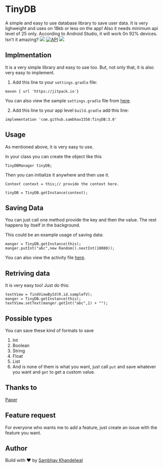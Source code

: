# TinyDB
A simple and easy to use database library to save user data. It is very lighweight and uses on 18kb or less on the app! Also it needs minimum api level of 25 only. According to Android Studio, it will work 0n 92% devices. Isn't it amazing?
<a href="https://jitpack.io/#sambhav2358/TinyDB"><img src="https://jitpack.io/v/sambhav2358/TinyDB/month.svg"/></a>
[![API](https://img.shields.io/badge/API-25%2B-blue.svg?style=flat)](https://android-arsenal.com/api?level=25)
[![](https://jitpack.io/v/sambhav2358/TinyDB.svg)](https://jitpack.io/#sambhav2358/TinyDB)

## Implmentation
It is a very simple library and easy to use too. But, not only that, it is also very easy to implement.

1. Add this line to your `settings.gradle` file:
```
maven { url 'https://jitpack.io'}
```

You can also view the sample `settings.gradle` file from [here](https://github.com/sambhav2358/TinyDB/blob/main/settings.gradle).


2. Add this line to your app level `build.gradle` add this line:

```
implementation 'com.github.sambhav2358:TinyDB:3.0'
```


## Usage
As mentioned above, it is very easy to use.

In your class you can create the object like this
```
TinyDBManager tinyDB;
```
Then you can initialize it anywhere and then use it.
```
Context context = this;// provide the context here.

tinyDB = TinyDB.getInstance(context);
```
## Saving Data

You can just call one method provide the key and then the value. The rest happens by itself in the background.

This could be an example usage of saving data:
```
manger = TinyDB.getInstance(this);
manger.putInt("abc",new Random().nextInt(10000));
```

You can also view the activity file [here](https://github.com/sambhav2358/TinyDB/blob/main/app/src/main/java/com/sambhav2358/tinydb/MainActivity.java).

## Retriving data

It is very easy too! Just do this:

```
textView = findViewById(R.id.sampleTV);
manger = TinyDB.getInstance(this);
textView.setText(manger.getInt("abc",1) + "");
```

## Possible types

You can save these kind of formats to save
1. Int
2. Boolean
3. String
4. Float
5. List
6. And is none of them is what you want, just call `put` and save whatever you want and `get` to get a custom value.

## Thanks to
[Paper](https://github.com/pilgr/Paper)

## Feature request
For everyone who wants me to add a feature, just create an issue with the feature you want.


## Author

Build with ❤️ by [Sambhav Khandelwal](https://github.com/sambhav2358)
